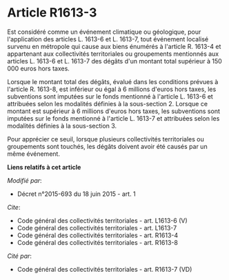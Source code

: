 # Article R1613-3

Est considéré comme un événement climatique ou géologique, pour l'application des articles L. 1613-6 et L. 1613-7, tout
événement localisé survenu en métropole qui cause aux biens énumérés à l'article R. 1613-4 et appartenant aux collectivités
territoriales ou groupements mentionnés aux articles L. 1613-6 et L. 1613-7 des dégâts d'un montant total supérieur à 150 000
euros hors taxes. 

Lorsque le montant total des dégâts, évalué dans les conditions prévues à l'article R. 1613-8, est inférieur ou égal à 6
millions d'euros hors taxes, les subventions sont imputées sur le fonds mentionné à l'article L. 1613-6 et attribuées selon
les modalités définies à la sous-section 2. Lorsque ce montant est supérieur à 6 millions d'euros hors taxes, les subventions
sont imputées sur le fonds mentionné à l'article L. 1613-7 et attribuées selon les modalités définies à la sous-section 3. 

Pour apprécier ce seuil, lorsque plusieurs collectivités territoriales ou groupements sont touchés, les dégâts doivent avoir
été causés par un même événement.

**Liens relatifs à cet article**

_Modifié par_:

  - Décret n°2015-693 du 18 juin 2015 - art. 1

_Cite_:

  - Code général des collectivités territoriales - art. L1613-6 (V)
  - Code général des collectivités territoriales - art. L1613-7
  - Code général des collectivités territoriales - art. R1613-4
  - Code général des collectivités territoriales - art. R1613-8

_Cité par_:

  - Code général des collectivités territoriales - art. R1613-7 (VD)
